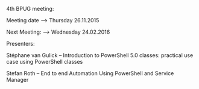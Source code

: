 

4th BPUG meeting:

Meeting date  --> Thursday  26.11.2015

Next Meeting: --> Wednesday 24.02.2016

Presenters:

Stéphane van Gulick – Introduction to PowerShell 5.0 classes: practical use case using PowerShell classes

Stefan Roth – End to end Automation Using PowerShell and Service Manager




